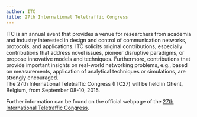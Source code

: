 ```yaml
---
author: ITC
title: 27th International Teletraffic Congress
---
```



ITC is an annual event that provides a venue for researchers from academia and industry interested in design and control of communication networks, protocols, and applications. ITC solicits original contributions, especially contributions that address novel issues, pioneer disruptive paradigms, or propose innovative models and techniques. Furthermore, contributions that provide important insights on real-world networking problems, e.g., based on measurements, application of analytical techniques or simulations, are strongly encouraged.<br/>
The 27th International Teletraffic Congress (ITC27) will be held in Ghent, Belgium, from September 08-10, 2015.

Further information can be found on the official webpage of the [27th International Teletraffic Congress](http://www.itc27.org/ "Opens external link in new window").

